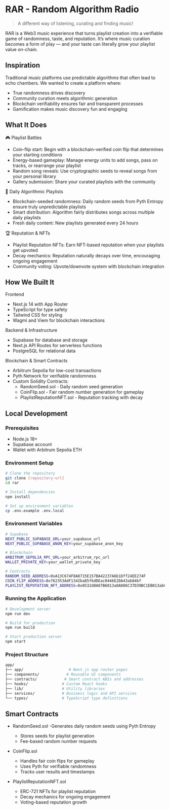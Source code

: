 # RAR - Random Algorithm Radio
> A different way of listening, curating and finding music!

RAR is a Web3 music experience that turns playlist creation into a verifiable game of randomness, taste, and reputation. It’s where music curation becomes a form of play — and your taste can literally grow your playlist value on-chain.

## Inspiration
Traditional music platforms use predictable algorithms that often lead to echo chambers. We wanted to create a platform where:
- True randomness drives discovery
- Community curation meets algorithmic generation
- Blockchain verifiability ensures fair and transparent processes
- Gamification makes music discovery fun and engaging

## What It Does
🎮 Playlist Battles
- Coin-flip start: Begin with a blockchain-verified coin flip that determines your starting conditions
- Energy-based gameplay: Manage energy units to add songs, pass on tracks, or rearrange your playlist
- Random song reveals: Use cryptographic seeds to reveal songs from your personal library
- Gallery submission: Share your curated playlists with the community

🎵 Daily Algorithmic Playlists
- Blockchain-seeded randomness: Daily random seeds from Pyth Entropy ensure truly unpredictable playlists
- Smart distribution: Algorithm fairly distributes songs across multiple daily playlists
- Fresh daily content: New playlists generated every 24 hours

🏆 Reputation & NFTs
- Playlist Reputation NFTs: Earn NFT-based reputation when your playlists get upvoted
- Decay mechanics: Reputation naturally decays over time, encouraging ongoing engagement
- Community voting: Upvote/downvote system with blockchain integration

## How We Built It
Frontend
- Next.js 14 with App Router
- TypeScript for type safety
- Tailwind CSS for styling
- Wagmi and Viem for blockchain interactions

Backend & Infrastructure
- Supabase for database and storage
- Next.js API Routes for serverless functions
- PostgreSQL for relational data

Blockchain & Smart Contracts
- Arbitrum Sepolia for low-cost transactions
- Pyth Network for verifiable randomness
- Custom Solidity Contracts:
  - RandomSeed.sol - Daily random seed generation
  - CoinFlip.sol - Fair random number generation for gameplay
  - PlaylistReputationNFT.sol - Reputation tracking with decay

## Local Development

### Prerequisites
- Node.js 18+
- Supabase account
- Wallet with Arbitrum Sepolia ETH

### Environment Setup
```bash
# Clone the repository
git clone [repository-url]
cd rar
```

```bash
# Install dependencies
npm install
```

```bash
# Set up environment variables
cp .env.example .env.local
```

### Environment Variables
```bash
# Supabase
NEXT_PUBLIC_SUPABASE_URL=your_supabase_url
NEXT_PUBLIC_SUPABASE_ANON_KEY=your_supabase_anon_key

# Blockchain
ARBITRUM_SEPOLIA_RPC_URL=your_arbitrum_rpc_url
WALLET_PRIVATE_KEY=your_wallet_private_key

# Contracts
RANDOM_SEED_ADDRESS=0xA13C674F8A8715E157BA42237A6b1Dff24EE274F
COIN_FLIP_ADDRESS=0x762353AdF1342ba85f6dDEac0446E2DA43ab84bf
PLAYLIST_REPUTATION_NFT_ADDRESS=0x0532d0A87B6013a8A086C37D39BC1EB013abC2f4
```

### Running the Application

```bash
# Development server
npm run dev

# Build for production
npm run build

# Start production server
npm start
```
### Project Structure
```bash
app/
├── app/                    # Next.js app router pages
├── components/            # Reusable UI components
├── contracts/            # Smart contract ABIs and addresses
├── hooks/               # Custom React hooks
├── lib/                 # Utility libraries
├── services/            # Business logic and API services
└── types/               # TypeScript type definitions
```

##  Smart Contracts
- RandomSeed.sol
  -Generates daily random seeds using Pyth Entropy
  - Stores seeds for playlist generation
  - Fee-based random number requests

- CoinFlip.sol
  - Handles fair coin flips for gameplay
  - Uses Pyth for verifiable randomness
  - Tracks user results and timestamps

- PlaylistReputationNFT.sol
  - ERC-721 NFTs for playlist reputation
  - Decay mechanics for ongoing engagement
  - Voting-based reputation growth
